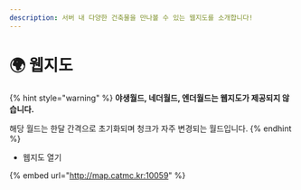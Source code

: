 ```yaml
---
description: 서버 내 다양한 건축물을 만나볼 수 있는 웹지도를 소개합니다!
---
```


# 🌍 웹지도

{% hint style="warning" %}
**야생월드, 네더월드, 엔더월드는 웹지도가 제공되지 않습니다.**

해당 월드는 한달 간격으로 초기화되며 청크가 자주 변경되는 월드입니다.
{% endhint %}

* 웹지도 열기

{% embed url="http://map.catmc.kr:10059" %}
